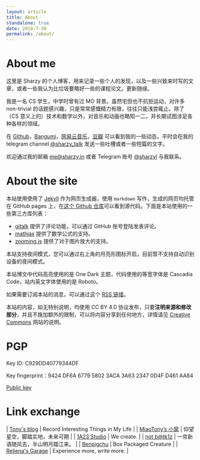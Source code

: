 ```yaml
---
layout: article
title: About
standalone: true
date: 2019-7-30
permalink: /about/
---
```


# About me

这里是 Sharzy 的个人博客，用来记录一些个人的发现，以及一些兴致来时写的文章，或者一些我认为比垃圾要略好一些的课程论文。更新随缘。

我是一名 CS 学生，中学时曾有过 MO 背景。虽然宅但也不抗拒运动，对许多 non-trivial 的话题感兴趣，只是常常感慨精力有限，往往只能浅尝辄止。除了（CS 意义上的）技术和数学以外，对音乐和动画也略知一二，并长期试图涉足各种各样的领域。

在  [Github](https://github.com/SharzyL)，[Bangumi](https://bgm.tv/user/sharzy)，[网易云音乐](https://music.163.com/#/user/home?id=91540849)，[豆瓣](https://www.douban.com/people/sharzy/) 可以看到我的一些动态。平时会在我的 telegram channel [@sharzy_talk](https://t.me/sharzy_talk) 发送一些吐槽或者一些短篇的文字。

欢迎通过我的邮箱 [me@sharzy.in](mailto:me@sharzy.in) 或者 Telegram 账号 [@sharzyl](https://t.me/sharzyl) 与我联系。

# About the site

本站使用使用了 [Jekyll](https://jekyllrb.com) 作为网页生成器，使用 `markdown` 写作，生成的网页均托管在 GitHub pages 上，在[这个 Github 仓库](https://github.com/SharzyL/SharzyL.github.io/tree/source)可以看到源代码。下面是本站使用的一些第三方库列表：

- [gitalk](https://github.com/gitalk/gitalk) 提供了评论功能，可以通过 GitHub 账号登陆发表评论。
- [mathjax](https://www.mathjax.org/) 提供了数学公式的支持。
- [zooming.js](https://github.com/kingdido999/zooming) 提供了对于图片放大的支持。

本站支持夜间模式，您可以通过右上角的月亮形图标开启，目前暂不支持自动识别设备的夜间模式。

本站博文中代码高亮使用的是 One Dark 主题，代码使用的等宽字体是 Cascadia Code，站内英文字体使用的是 Roboto。

如果需要订阅本站的消息，可以通过这个 [RSS 链接](/feed.xml)。

本站的内容，如无特别说明，均使用 CC BY 4.0 协议发布，只要**注明来源和修改部分**，并且不施加额外的限制，可以将内容分享到任何地方，详情请见 [Creative Commons](https://creativecommons.org/licenses/by/4.0/) 网站的说明。

# PGP

Key ID: C929DD40779344DF

Key fingerprint：9424 DF6A 6779 5802 3ACA  3A63 2347 0D4F D461 AA84

[Public key](/assets/gpg.txt)

# Link exchange

| [Tony's blog](https://fengtony686.github.io/) | Record Interesting Things in My Life |
| [MiaoTony’s 小窝](https://miaotony.xyz/) | 仰望星空，脚踏实地，未来可期 |
| [1A23 Studio](https://1a23.com/) | We create. | 
| [not b@tk1z](https://blog.batkiz.com/) | 一帘新语随风去，半山明月踏江来。 |
| [Benpigchu](https://benpigchu.com/) | Box Packaged Creature |
| [Reliena's Garage](https://blog.cyanoxygen.xyz) | Experience more, write more. |
